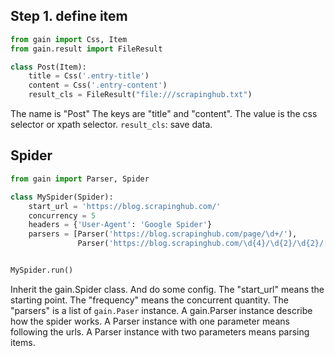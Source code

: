 ## Step 1. define item

```python
from gain import Css, Item
from gain.result import FileResult

class Post(Item):
    title = Css('.entry-title')
    content = Css('.entry-content')
    result_cls = FileResult("file:///scrapinghub.txt")
```

The name is "Post" 
The keys are "title" and "content".
The value is the css selector or xpath selector.
`result_cls`: save data.

## Spider

```python
from gain import Parser, Spider

class MySpider(Spider):
    start_url = 'https://blog.scrapinghub.com/'
    concurrency = 5
    headers = {'User-Agent': 'Google Spider'}
    parsers = [Parser('https://blog.scrapinghub.com/page/\d+/'),
               Parser('https://blog.scrapinghub.com/\d{4}/\d{2}/\d{2}/[a-z0-9\-]+/', Post)]


MySpider.run()
```

Inherit the gain.Spider class. And do some config.
The "start_url" means the starting point.
The "frequency" means the concurrent quantity.
The "parsers" is a list of `gain.Paser` instance.
A gain.Parser instance describe how the spider works.
A Parser instance with one parameter means following the urls.
A Parser instance with two parameters means parsing items.

